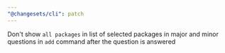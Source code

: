 ```yaml
---
"@changesets/cli": patch
---
```


Don't show `all packages` in list of selected packages in major and minor questions in `add` command after the question is answered
